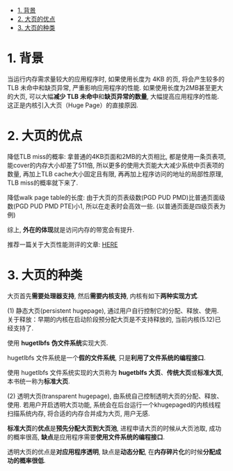 
<!-- @import "[TOC]" {cmd="toc" depthFrom=1 depthTo=6 orderedList=false} -->

<!-- code_chunk_output -->

- [1. 背景](#1-背景)
- [2. 大页的优点](#2-大页的优点)
- [3. 大页的种类](#3-大页的种类)

<!-- /code_chunk_output -->

# 1. 背景

当运行内存需求量较大的应用程序时, 如果使用长度为 4KB 的页, 将会产生较多的 TLB 未命中和缺页异常, 严重影响应用程序的性能. 如果使用长度为2MB甚至更大的大页, 可以大幅**减少 TLB 未命中**和**缺页异常的数量**, 大幅提高应用程序的性能. 这正是内核引入大页（Huge Page）的直接原因.

# 2. 大页的优点

降低TLB miss的概率: 拿普通的4KB页面和2MB的大页相比, 都是使用一条页表项, 能cover的内存大小却差了511倍, 所以更多的使用大页能大大减少系统中页表项的数量, 再加上TLB cache大小固定且有限, 再再加上程序访问的地址的局部性原理, TLB miss的概率就下来了.

降低walk page table的长度: 由于大页的页表级数(PGD PUD PMD)比普通页面级数(PGD PUD PMD PTE)小1, 所以在走表时会高效一些. (以普通页面是四级页表为例)

综上, **外在的体现**就是访问内存的带宽会有提升.

推荐一篇关于大页性能测评的文章: [HERE](https://alexandrnikitin.github.io/blog/transparent-hugepages-measuring-the-performance-impact/)

# 3. 大页的种类

大页首先**需要处理器支持**, 然后**需要内核支持**, 内核有如下**两种实现方式**.

(1) 静态大页(persistent hugepage), 通过用户自行控制它的分配、释放、使用.  关于释放：早期的内核在启动阶段预分配大页是不支持释放的, 当前内核(5.12)已经支持了.

使用 **hugetlbfs** **伪文件系统**实现大页.

hugetlbfs 文件系统是一个**假的文件系统**, 只是**利用了文件系统的编程接口**.

使用 hugetlbfs 文件系统实现的大页称为 **hugetblfs 大页**、**传统大页**或**标准大页**, 本书统一称为**标准大页**.

(2) 透明大页(transparent hugepage), 由系统自己控制透明大页的分配、释放、使用. 若用户开启透明大页功能, 系统会在后台运行一个khugepaged的内核线程扫描系统内存, 将合适的内存合并成为大页, 用户无感.

**标准大页**的**优点**是**预先分配大页到大页池**, 进程申请大页的时候从大页池取, 成功的概率很高, **缺点**是应用程序需要**使用文件系统的编程接口**.

透明大页的优点是**对应用程序透明**, 缺点是**动态分配**, 在**内存碎片化**的时候**分配成功的概率很低**.